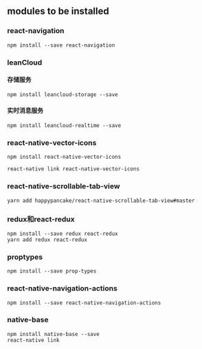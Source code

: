 

## modules to be installed

### react-navigation

`npm install --save react-navigation`

### leanCloud 
#### 存储服务

`npm install leancloud-storage --save`

#### 实时消息服务


`npm install leancloud-realtime --save `

### react-native-vector-icons

` npm install react-native-vector-icons ` 

` react-native link react-native-vector-icons `

### react-native-scrollable-tab-view

`yarn add happypancake/react-native-scrollable-tab-view#master `

### redux和react-redux

```
npm install --save redux react-redux
yarn add redux react-redux
```

### proptypes
```
npm install --save prop-types
```

### react-native-navigation-actions
```
npm install --save react-native-navigation-actions
```

### native-base
```
npm install native-base --save
react-native link
```
